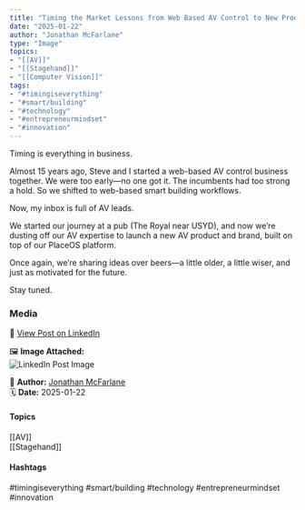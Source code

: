 ```yaml
---
title: "Timing the Market Lessons from Web Based AV Control to New Product Launch"  
date: "2025-01-22"  
author: "Jonathan McFarlane"  
type: "Image"  
topics:  
- "[[AV]]"  
- "[[Stagehand]]"  
- "[[Computer Vision]]"    
tags:  
- "#timingiseverything"  
- "#smart/building"  
- "#technology"  
- "#entrepreneurmindset"  
- "#innovation"  
---
```

Timing is everything in business.

Almost 15 years ago, Steve and I started a web-based AV control business together. We were too early—no one got it. The incumbents had too strong a hold. So we shifted to web-based smart building workflows.

Now, my inbox is full of AV leads.

We started our journey at a pub (The Royal near USYD), and now we’re dusting off our AV expertise to launch a new AV product and brand, built on top of our PlaceOS platform.

Once again, we’re sharing ideas over beers—a little older, a little wiser, and just as motivated for the future.

Stay tuned.

### Media

🔗 [View Post on LinkedIn](https://www.linkedin.com/feed/update/urn:li:activity:7287783534780456960)  
  
🖼 **Image Attached:**  
![LinkedIn Post Image](https://media.licdn.com/dms/image/v2/D5622AQGuDZIIge_bog/feedshare-shrink_800/B56ZSNocRYGoAg-/0/1737542987030?e=1744848000&v=beta&t=Bt2RsuHaco1g74Dirw73hXgsarhQH8rlcsl9pY0CXZ8)  
  
👤 **Author:** [Jonathan McFarlane](https://www.linkedin.com/in/jonathanmcfarlane/)  
🗓️ **Date:** 2025-01-22

#### Topics

[[AV]]  
[[Stagehand]] 

#### Hashtags

#timingiseverything #smart/building #technology #entrepreneurmindset #innovation